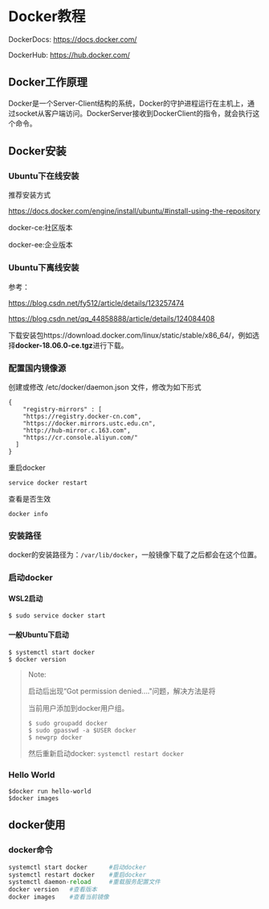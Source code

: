 # Docker教程

DockerDocs: https://docs.docker.com/

DockerHub: https://hub.docker.com/

## Docker工作原理

Docker是一个Server-Client结构的系统，Docker的守护进程运行在主机上，通过socket从客户端访问。DockerServer接收到DockerClient的指令，就会执行这个命令。

## Docker安装

### Ubuntu下在线安装

推荐安装方式

https://docs.docker.com/engine/install/ubuntu/#install-using-the-repository

docker-ce:社区版本

docker-ee:企业版本

### Ubuntu下离线安装

参考：

https://blog.csdn.net/fy512/article/details/123257474

https://blog.csdn.net/qq_44858888/article/details/124084408



下载安装包https://download.docker.com/linux/static/stable/x86_64/，例如选择**docker-18.06.0-ce.tgz**进行下载。

### 配置国内镜像源

创建或修改 /etc/docker/daemon.json 文件，修改为如下形式

```shell
{
    "registry-mirrors" : [
    "https://registry.docker-cn.com",
    "https://docker.mirrors.ustc.edu.cn",
    "http://hub-mirror.c.163.com",
    "https://cr.console.aliyun.com/"
  ]
}
```

重启docker

```shell
service docker restart
```

查看是否生效

```shell
docker info
```

### 安装路径

docker的安装路径为：`/var/lib/docker`，一般镜像下载了之后都会在这个位置。

### 启动docker

#### WSL2启动

```shell
$ sudo service docker start
```

#### 一般Ubuntu下启动

```shell
$ systemctl start docker
$ docker version
```

>Note:
>
>启动后出现“Got permission denied...."问题，解决方法是将
>
>当前用户添加到docker用户组。
>
>```shell
>$ sudo groupadd docker
>$ sudo gpasswd -a $USER docker
>$ newgrp docker
>```
>
>然后重新启动docker: `systemctl restart docker`

### Hello World

```shell
$docker run hello-world
$docker images
```



## docker使用

### docker命令

```python
systemctl start docker      #启动docker
systemctl restart docker    #重启docker
systemctl daemon-reload     #重载服务配置文件
docker version   #查看版本
docker images    #查看当前镜像
```



























